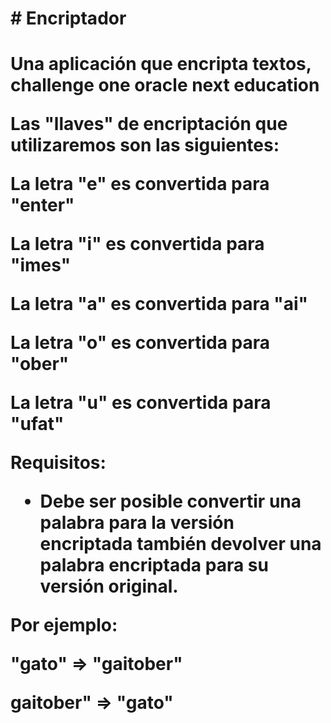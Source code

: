 <h1># Encriptador<h1>
Una aplicación que encripta textos, challenge one oracle next education 
<p>Las "llaves" de encriptación que utilizaremos son las siguientes:</p>

<p>La letra "e" es convertida para "enter"</p>
<p>La letra "i" es convertida para "imes"</p>
<p>La letra "a" es convertida para "ai"</p>
<p>La letra "o" es convertida para "ober"</p>
<p>La letra "u" es convertida para "ufat"</p>

<p>Requisitos:<p>
 <ul>
 <li>Debe ser posible convertir una palabra para la versión encriptada también devolver una palabra encriptada para su versión original.</li>
</ul>
<p>Por ejemplo:</p>
<p>"gato" => "gaitober"</p>
<p>gaitober" => "gato"</p>
